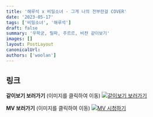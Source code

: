 ```yaml
---
title: '해루석 x 비밀소녀 - 그게 나의 전부란걸 COVER'
date: '2023-05-17'
tags: ['비밀소녀', '해루석']
draft: false
summary: '우왁굳, 릴파, 주르르, 비챤 같이보기'
images: []
layout: PostLayout
canonicalUrl:
authors: ['woolan']
---
```


## 링크

**같이보기 보러가기** (이미지를 클릭하여 이동)
[![같이보기 보러가기](https://cdn.discordapp.com/attachments/1136601898116464710/1211650793904807976/logo.png?ex=65eef8bc&is=65dc83bc&hm=95dc0e08c1f43025dd60def429896697b3787a9f923593eb50b24e9fb6280361&)](https://cafe.naver.com/steamindiegame/11234840)

**MV 보러가기** (이미지를 클릭하여 이동)
[![MV 시청하기](https://i.ytimg.com/vi/bamUfzRvSZo/maxresdefault.jpg)](https://youtu.be/bamUfzRvSZo)
